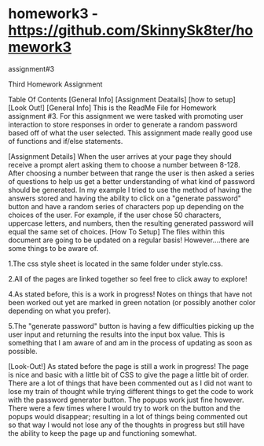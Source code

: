 # homework3 - https://github.com/SkinnySk8ter/homework3
assignment#3


Third Homework Assignment

Table Of Contents
[General Info]
[Assignment Deatails]
[how to setup]
[Look Out!]
[General Info]
This is the ReadMe File for Homework assignment #3. For this assignment we were tasked with promoting user interaction to store responses in order to generate a random password based off of what the user selected. This assignment made really good use of functions and if/else statements. 

[Assignment Details]
When the user arrives at your page they should receive a prompt alert asking them to choose a number between 8-128. After choosing a number between that range the user is then asked a series of questions to help us get a better understanding of what kind of password should be generated. In my example I tried to use the method of having the answers stored and having the ability to click on a "generate password" button and have a random series of characters pop up depending on the choices of the user. For example, if the user chose 50 characters, uppercase letters, and numbers, then the resulting generated password will equal the same set of choices. 
[How To Setup]
The files within this document are going to be updated on a regular basis! However....there are some things to be aware of.

1.The css style sheet is located in the same folder under style.css.

2.All of the pages are linked together so feel free to click away to explore!

4.As stated before, this is a work in progress! Notes on things that have not been worked out yet are marked in green notation (or possibly another color depending on what you prefer).

5.The "generate password" button is having a few difficulties picking up the user input and returning the results into the input box value. This is something that I am aware of and am in the process of updating as soon as possible. 

[Look-Out!]
As stated before the page is still a work in progress! The page is nice and basic with a little bit of CSS to give the page a little bit of order. There are a lot of things that have been commented out as I did not want to lose my train of thought while trying different things to get the code to work with the password generator button. The popups work just fine however. There were a few times where I would try to work on the button and the popups would disappear; resulting in a lot of things being commented out so that way I would not lose any of the thoughts in progress but still have the ability to keep the page up and functioning somewhat. 




